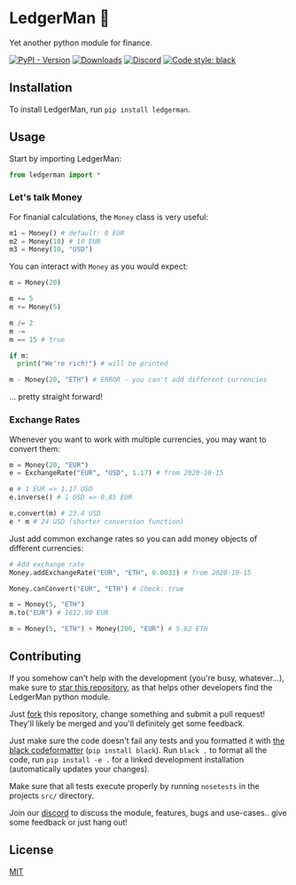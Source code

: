 
# LedgerMan :ledger:

Yet another python module for finance.

[![PyPI - Version][pypi-version-badge]][pypi]
[![Downloads][pepi-downloads-badge]][pepy tech]
[![Discord][discord-badge]][discord]
[![Code style: black][code-black-badge]][code-black]

## Installation

To install LedgerMan, run `pip install ledgerman`.

## Usage

Start by importing LedgerMan:

```python
from ledgerman import *
```

### Let's talk Money

For finanial calculations, the `Money` class is very useful:

```python
m1 = Money() # default: 0 EUR
m2 = Money(10) # 10 EUR
m3 = Money(10, "USD")
```

You can interact with `Money` as you would expect:

```python
m = Money(20)

m += 5
m += Money(5)

m /= 2
m -=
m == 15 # true

if m:
  print("We're rich!") # will be printed

m - Money(20, "ETH") # ERROR - you can't add different currencies
```

... pretty straight forward!

### Exchange Rates

Whenever you want to work with multiple currencies, you may want to convert them:

```python
m = Money(20, "EUR")
e = ExchangeRate("EUR", "USD", 1.17) # from 2020-10-15

e # 1 EUR => 1.17 USD
e.inverse() # 1 USD => 0.85 EUR

e.convert(m) # 23.4 USD
e * m # 24 USD (shorter conversion function)
```

Just add common exchange rates so you can add money objects of different currencies:

```python
# Add exchange rate
Money.addExchangeRate("EUR", "ETH", 0.0031) # from 2020-10-15

Money.canConvert("EUR", "ETH") # Check: true

m = Money(5, "ETH")
m.to("EUR") # 1612.90 EUR

m = Money(5, "ETH") + Money(200, "EUR") # 5.62 ETH
```

## Contributing

If you somehow can't help with the development (you're busy, whatever...), make sure to [star this repository][star],
as that helps other developers find the LedgerMan python module.

Just [fork] this repository, change something and submit a pull request!
They'll likely be merged and you'll definitely get some feedback.

Just make sure the code doesn't fail any tests and you formatted it with [the black codeformatter][code-black] (`pip install black`).
Run `black .` to format all the code, run `pip install -e .` for a linked development installation (automatically updates your changes).

Make sure that all tests execute properly by running `nosetests` in the projects `src/` directory.

Join our [discord] to discuss the module, features, bugs and use-cases.. give some feedback or just hang out!

## License

[MIT](https://choosealicense.com/licenses/mit/)

  [discord]: https://discord.com/invite/BsZXaur
  [discord-badge]: https://img.shields.io/badge/discord-join%20chat-000

  [pypi]: https://pypi.org/project/ledgerman/
  [pypi-version-badge]: https://img.shields.io/pypi/v/ledgerman?color=000

  [pepy tech]: https://pepy.tech/project/ledgerman
  [pepi-downloads-badge]: https://img.shields.io/badge/dynamic/json?style=flat&color=000&maxAge=10800&label=downloads&query=%24.total_downloads&url=https%3A%2F%2Fapi.pepy.tech%2Fapi%2Fprojects%2Fledgerman

  [code-black]: https://github.com/psf/black
  [code-black-badge]: https://img.shields.io/badge/code%20style-black-000000.svg

  [joingh]: https://github.com/join
  [newissue]: https://github.com/finnmglas/ledgerman/issues/new/choose
  [fork]: https://github.com/finnmglas/ledgerman/fork
  [star]: https://github.com/finnmglas/ledgerman/stargazers
